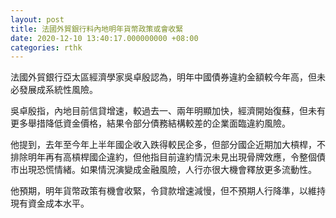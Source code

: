 ```yaml
---
layout: post
title: 法國外貿銀行料內地明年貨幣政策或會收緊
date: 2020-12-10 13:40:17.000000000 +08:00
categories: rthk
---
```


法國外貿銀行亞太區經濟學家吳卓殷認為，明年中國債券違約金額較今年高，但未必發展成系統性風險。

吳卓殷指，內地目前信貸增速，較過去一、兩年明顯加快，經濟開始復蘇，但未有更多舉措降低資金價格，結果令部分債務結構較差的企業面臨違約風險。

他提到，去年至今年上半年國企收入跌得較民企多，但部分國企近期加大槓桿，不排除明年再有高槓桿國企違約，但他指目前違約情況未見出現骨牌效應，令整個債市出現恐慌情緒。如果情況演變成金融風險，人行亦很大機會釋放更多流動性。

他預期，明年貨幣政策有機會收緊，令貸款增速減慢，但不預期人行降準，以維持現有資金成本水平。
